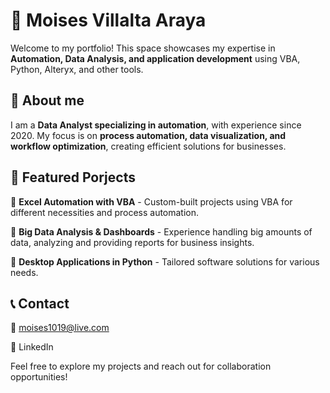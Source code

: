 # :rocket: Moises Villalta Araya

Welcome to my portfolio! This space showcases my expertise in **Automation, Data Analysis, and application development** using VBA, Python, Alteryx, and other tools.

## :bust_in_silhouette: About me

I am a **Data Analyst specializing in automation**, with experience since 2020. My focus is on **process automation, data visualization, and workflow optimization**, creating efficient solutions for businesses.

## :pushpin: Featured Porjects

:small_blue_diamond: **Excel Automation with VBA** - Custom-built projects using VBA for different necessities and process automation.

:small_blue_diamond: **Big Data Analysis & Dashboards** - Experience handling big amounts of data, analyzing and providing reports for business insights.

:small_blue_diamond: **Desktop Applications in Python** - Tailored software solutions for various needs.


## :telephone_receiver: Contact


:email: moises1019@live.com


:link: LinkedIn


Feel free to explore my projects and reach out for collaboration opportunities!
